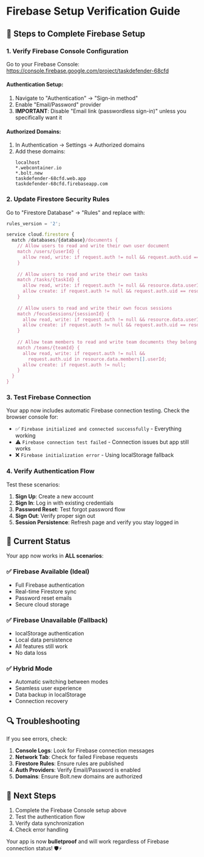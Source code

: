 # Firebase Setup Verification Guide

## 🔧 **Steps to Complete Firebase Setup**

### 1. **Verify Firebase Console Configuration**

Go to your Firebase Console: https://console.firebase.google.com/project/taskdefender-68cfd

#### **Authentication Setup:**
1. Navigate to "Authentication" → "Sign-in method"
2. Enable "Email/Password" provider
3. **IMPORTANT**: Disable "Email link (passwordless sign-in)" unless you specifically want it

#### **Authorized Domains:**
1. In Authentication → Settings → Authorized domains
2. Add these domains:
   ```
   localhost
   *.webcontainer.io
   *.bolt.new
   taskdefender-68cfd.web.app
   taskdefender-68cfd.firebaseapp.com
   ```

### 2. **Update Firestore Security Rules**

Go to "Firestore Database" → "Rules" and replace with:

```javascript
rules_version = '2';

service cloud.firestore {
  match /databases/{database}/documents {
    // Allow users to read and write their own user document
    match /users/{userId} {
      allow read, write: if request.auth != null && request.auth.uid == userId;
    }
    
    // Allow users to read and write their own tasks
    match /tasks/{taskId} {
      allow read, write: if request.auth != null && resource.data.userId == request.auth.uid;
      allow create: if request.auth != null && request.auth.uid == resource.data.userId;
    }
    
    // Allow users to read and write their own focus sessions
    match /focusSessions/{sessionId} {
      allow read, write: if request.auth != null && resource.data.userId == request.auth.uid;
      allow create: if request.auth != null && request.auth.uid == resource.data.userId;
    }
    
    // Allow team members to read and write team documents they belong to
    match /teams/{teamId} {
      allow read, write: if request.auth != null && 
        request.auth.uid in resource.data.members[].userId;
      allow create: if request.auth != null;
    }
  }
}
```

### 3. **Test Firebase Connection**

Your app now includes automatic Firebase connection testing. Check the browser console for:

- ✅ `Firebase initialized and connected successfully` - Everything working
- ⚠️ `Firebase connection test failed` - Connection issues but app still works
- ❌ `Firebase initialization error` - Using localStorage fallback

### 4. **Verify Authentication Flow**

Test these scenarios:
1. **Sign Up**: Create a new account
2. **Sign In**: Log in with existing credentials  
3. **Password Reset**: Test forgot password flow
4. **Sign Out**: Verify proper sign out
5. **Session Persistence**: Refresh page and verify you stay logged in

## 🎯 **Current Status**

Your app now works in **ALL scenarios**:

### ✅ **Firebase Available (Ideal)**
- Full Firebase authentication
- Real-time Firestore sync
- Password reset emails
- Secure cloud storage

### ✅ **Firebase Unavailable (Fallback)**
- localStorage authentication
- Local data persistence
- All features still work
- No data loss

### ✅ **Hybrid Mode**
- Automatic switching between modes
- Seamless user experience
- Data backup in localStorage
- Connection recovery

## 🔍 **Troubleshooting**

If you see errors, check:

1. **Console Logs**: Look for Firebase connection messages
2. **Network Tab**: Check for failed Firebase requests
3. **Firestore Rules**: Ensure rules are published
4. **Auth Providers**: Verify Email/Password is enabled
5. **Domains**: Ensure Bolt.new domains are authorized

## 🚀 **Next Steps**

1. Complete the Firebase Console setup above
2. Test the authentication flow
3. Verify data synchronization
4. Check error handling

Your app is now **bulletproof** and will work regardless of Firebase connection status! 🛡️⚡